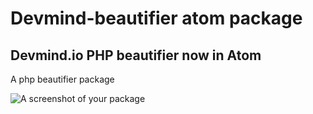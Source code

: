 # Devmind-beautifier atom package
## Devmind.io PHP beautifier now in Atom

A php beautifier package 

![A screenshot of your package](https://f.cloud.github.com/assets/69169/2290250/c35d867a-a017-11e3-86be-cd7c5bf3ff9b.gif)
